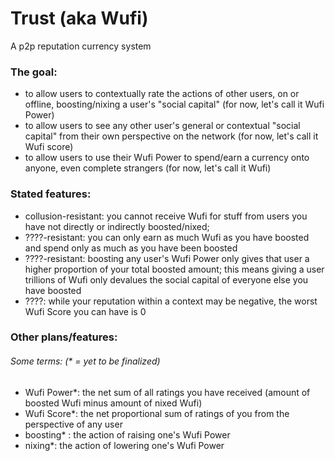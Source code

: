 # Trust (aka Wufi)
A p2p reputation currency system

### The goal: 
  
  * to allow users to contextually rate the actions of other users, on or offline, boosting/nixing a user's "social capital" (for now, let's call it Wufi Power)
  * to allow users to see any other user's general or contextual "social capital" from their own perspective on the network (for now, let's call it Wufi score)
  * to allow users to use their Wufi Power to spend/earn a currency onto anyone, even complete strangers (for now, let's call it Wufi)

### Stated features:

  * collusion-resistant: you cannot receive Wufi for stuff from users you have not directly or indirectly boosted/nixed;
  * ????-resistant: you can only earn as much Wufi as you have boosted and spend only as much as you have been boosted
  * ????-resistant: boosting any user's Wufi Power only gives that user a higher proportion of your total boosted amount; this means giving a user trillions of Wufi only devalues the social capital of everyone else you have boosted
  * ????: while your reputation within a context may be negative, the worst Wufi Score you can have is 0

### Other plans/features:

###### Some terms: (* = yet to be finalized)

  * Wufi Power*: the net sum of all ratings you have received (amount of boosted Wufi minus amount of nixed Wufi)
  * Wufi Score*: the net proportional sum of ratings of you from the perspective of any user
  * boosting* : the action of raising one's Wufi Power
  * nixing*: the action of lowering one's Wufi Power
